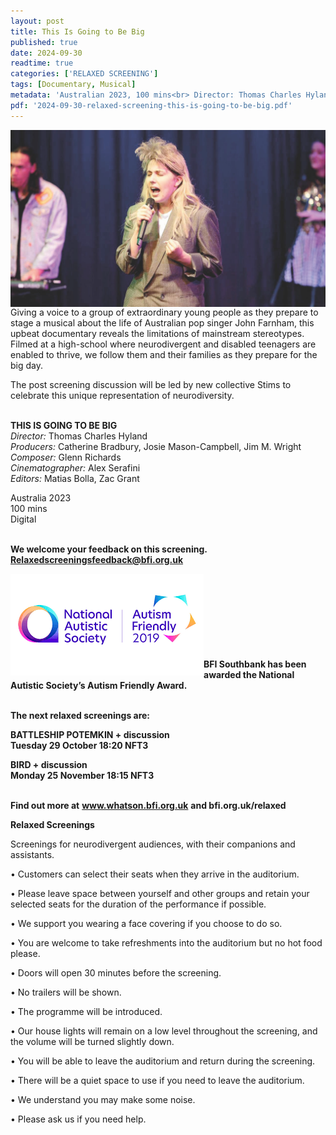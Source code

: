 ```yaml
---
layout: post
title: This Is Going to Be Big
published: true
date: 2024-09-30
readtime: true
categories: ['RELAXED SCREENING']
tags: [Documentary, Musical]
metadata: 'Australian 2023, 100 mins<br> Director: Thomas Charles Hyland'
pdf: '2024-09-30-relaxed-screening-this-is-going-to-be-big.pdf'
---
```


<img style="float: left;" src="/img/tigtbb.png"><br><br><br><br><br><br><br><br><br>


Giving a voice to a group of extraordinary young people as they prepare to stage a musical about the life of Australian pop singer John Farnham, this upbeat documentary reveals the limitations of mainstream stereotypes. Filmed at a high-school where neurodivergent and disabled teenagers are enabled to thrive, we follow them and their families as they prepare for the big day.

The post screening discussion will be led by new collective Stims to celebrate this unique representation of neurodiversity.
<br><br>

**THIS IS GOING TO BE BIG**  
_Director:_ Thomas Charles Hyland  
_Producers:_ Catherine Bradbury, Josie Mason-Campbell, Jim M. Wright  
_Composer:_ Glenn Richards  
_Cinematographer:_ Alex Serafini  
_Editors:_ Matias Bolla, Zac Grant  

Australia 2023  
100 mins  
Digital  
<br>

**We welcome your feedback on this screening. Relaxedscreeningsfeedback@bfi.org.uk**


<img style="float: left;" src="/img/autistic_society.png"><br><br><br><br><br><br><br><br>
**BFI Southbank has been awarded the National Autistic Society’s Autism Friendly Award.**
<br> <br>


**The next relaxed screenings are:**<br> 

**BATTLESHIP POTEMKIN + discussion**  
**Tuesday 29 October 18:20 NFT3**  

**BIRD + discussion**  
**Monday 25 November 18:15 NFT3**  
<br>



**Find out more at**
**www.whatson.bfi.org.uk**
**and bfi.org.uk/relaxed**
<br>

**Relaxed Screenings**

Screenings for neurodivergent audiences, with their companions and assistants.

• Customers can select their seats when they arrive in the auditorium. 

• Please leave space between yourself and other groups and retain your selected seats for the duration of the performance if possible.

• We support you wearing a face covering if you choose to do so.

• You are welcome to take refreshments into the auditorium but no hot food please.

• Doors will open 30 minutes before the screening.

• No trailers will be shown.

• The programme will be introduced.

• Our house lights will remain on a low level throughout the screening, and the volume will be turned slightly down.

• You will be able to leave the auditorium and return during the screening.

• There will be a quiet space to use if you need to leave the auditorium.

• We understand you may make some noise.

• Please ask us if you need help.
<br><br>

<!--stackedit_data:
eyJoaXN0b3J5IjpbMTg3NDA4MDYxLDczMDk5ODExNl19
-->
